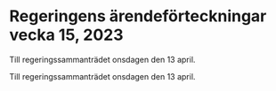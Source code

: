 # Regeringens ärendeförteckningar vecka 15, 2023

Till regeringssammanträdet onsdagen den 13 april.

Till regeringssammanträdet onsdagen den 13 april.
